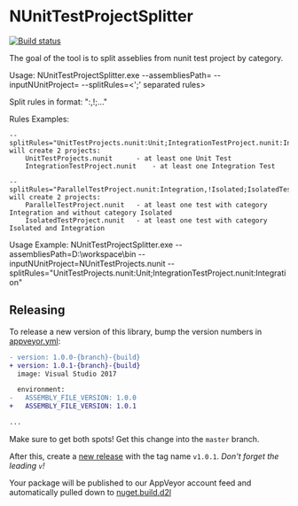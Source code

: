 # NUnitTestProjectSplitter

[![Build status](https://ci.appveyor.com/api/projects/status/jg622nkovawxvmvt/branch/master?svg=true)](https://ci.appveyor.com/project/Brightspace/nunittestprojectsplitter/branch/master)

The goal of the tool is to split asseblies from nunit test project by category.

Usage:
NUnitTestProjectSplitter.exe 
	--assembliesPath=<path of assemblies>
	--inputNUnitProject=<nunit project file name>
	--splitRules=<';' separated rules>

Split rules in format: \"<output nunit project file>:<category to include>,!<category to exclude>;<nunit proj file>...\"

Rules Examples:

	--splitRules="UnitTestProjects.nunit:Unit;IntegrationTestProject.nunit:Integration"
	will create 2 projects:
		UnitTestProjects.nunit 		- at least one Unit Test
		IntegrationTestProject.nunit 	- at least one Integration Test

	--splitRules="ParallelTestProject.nunit:Integration,!Isolated;IsolatedTestProject.nunit:Integration,Isolated"
	will create 2 projects:
		ParallelTestProject.nunit 	- at least one test with category Integration and without category Isolated
		IsolatedTestProject.nunit 	- at least one test with category Isolated and Integration

Usage Example:
NUnitTestProjectSplitter.exe 
	--assembliesPath=D:\workspace\bin
	--inputNUnitProject=NUnitTestProjects.nunit 
	--splitRules="UnitTestProjects.nunit:Unit;IntegrationTestProject.nunit:Integration"

## Releasing

To release a new version of this library, bump the version numbers in [appveyor.yml](appveyor.yml):

```diff
- version: 1.0.0-{branch}-{build}
+ version: 1.0.1-{branch}-{build}
  image: Visual Studio 2017

  environment:
-   ASSEMBLY_FILE_VERSION: 1.0.0
+   ASSEMBLY_FILE_VERSION: 1.0.1

...
```

Make sure to get both spots! Get this change into the `master` branch.

After this, create a [new release](https://github.com/Brightspace/NUnitTestProjectSplitter/releases/new) with the tag name `v1.0.1`. _Don't forget the leading `v`!_

Your package will be published to our AppVeyor account feed and automatically pulled down to [nuget.build.d2l](http://nuget.build.d2l)
